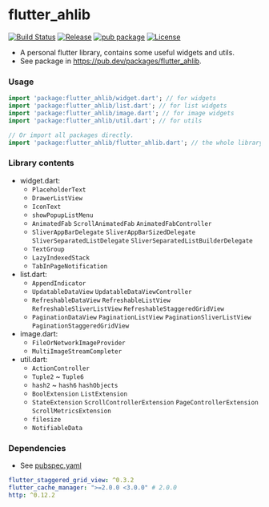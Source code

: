 # flutter_ahlib

[![Build Status](https://travis-ci.com/Aoi-hosizora/flutter_ahlib.svg?branch=master)](https://travis-ci.com/Aoi-hosizora/flutter_ahlib)
[![Release](https://img.shields.io/github/v/release/Aoi-hosizora/flutter_ahlib)](https://github.com/Aoi-hosizora/flutter_ahlib/releases)
[![pub package](https://img.shields.io/pub/v/flutter_ahlib.svg)](https://pub.dev/packages/flutter_ahlib)
[![License](https://img.shields.io/badge/license-mit-blue.svg)](./LICENSE)

+ A personal flutter library, contains some useful widgets and utils.
+ See package in https://pub.dev/packages/flutter_ahlib.

### Usage

```dart
import 'package:flutter_ahlib/widget.dart'; // for widgets
import 'package:flutter_ahlib/list.dart'; // for list widgets
import 'package:flutter_ahlib/image.dart'; // for image widgets
import 'package:flutter_ahlib/util.dart'; // for utils

// Or import all packages directly.
import 'package:flutter_ahlib/flutter_ahlib.dart'; // the whole library
```

### Library contents

+ widget.dart:
    + `PlaceholderText`
    + `DrawerListView`
    + `IconText`
    + `showPopupListMenu`
    + `AnimatedFab` `ScrollAnimatedFab` `AnimatedFabController`
    + `SliverAppBarDelegate` `SliverAppBarSizedDelegate` `SliverSeparatedListDelegate` `SliverSeparatedListBuilderDelegate`
    + `TextGroup`
    + `LazyIndexedStack`
    + `TabInPageNotification`
+ list.dart:
    + `AppendIndicator`
    + `UpdatableDataView` `UpdatableDataViewController`
    + `RefreshableDataView` `RefreshableListView` `RefreshableSliverListView` `RefreshableStaggeredGridView`
    + `PaginationDataView` `PaginationListView` `PaginationSliverListView` `PaginationStaggeredGridView`
+ image.dart:
    + `FileOrNetworkImageProvider`
    + `MultiImageStreamCompleter`
+ util.dart:
    + `ActionController`
    + `Tuple2` ~ `Tuple6`
    + `hash2` ~ `hash6` `hashObjects`
    + `BoolExtension` `ListExtension`
    + `StateExtension` `ScrollControllerExtension` `PageControllerExtension` `ScrollMetricsExtension`
    + `filesize`
    + `NotifiableData`

### Dependencies

+ See [pubspec.yaml](./pubspec.yaml)

```yaml
flutter_staggered_grid_view: ^0.3.2
flutter_cache_manager: ">=2.0.0 <3.0.0" # 2.0.0
http: ^0.12.2
```
